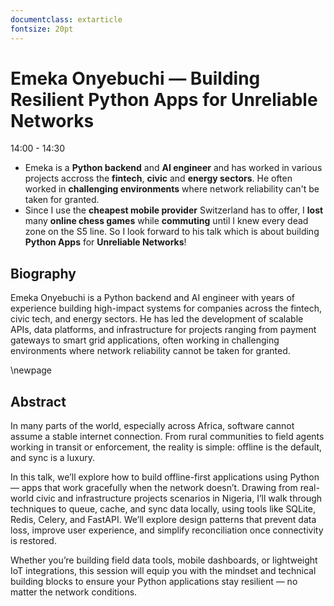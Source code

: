 ```yaml
---
documentclass: extarticle
fontsize: 20pt
---
```


# Emeka Onyebuchi — Building Resilient Python Apps for Unreliable Networks

14:00 - 14:30

 * Emeka is a **Python backend** and **AI engineer** and has worked in various
   projects accross the **fintech**, **civic** and **energy sectors**. He often
   worked in **challenging environments** where network reliability can't be
   taken for granted.
 * Since I use the **cheapest mobile provider** Switzerland has to offer, I
   **lost** many **online chess games** while **commuting** until I knew every
   dead zone on the S5 line. So I look forward to his talk which is about
   building **Python Apps** for **Unreliable Networks**!

## Biography

Emeka Onyebuchi is a Python backend and AI engineer with years of experience building high-impact systems for companies across the fintech, civic tech, and energy sectors. He has led the development of scalable APIs, data platforms, and infrastructure for projects ranging from payment gateways to smart grid applications, often working in challenging environments where network reliability cannot be taken for granted.

\newpage

## Abstract

In many parts of the world, especially across Africa, software cannot assume a stable internet connection. From rural communities to field agents working in transit or enforcement, the reality is simple: offline is the default, and sync is a luxury.

In this talk, we’ll explore how to build offline-first applications using Python — apps that work gracefully when the network doesn’t. Drawing from real-world civic and infrastructure projects scenarios in Nigeria, I’ll walk through techniques to queue, cache, and sync data locally, using tools like SQLite, Redis, Celery, and FastAPI. We’ll explore design patterns that prevent data loss, improve user experience, and simplify reconciliation once connectivity is restored.

Whether you’re building field data tools, mobile dashboards, or lightweight IoT integrations, this session will equip you with the mindset and technical building blocks to ensure your Python applications stay resilient — no matter the network conditions.
